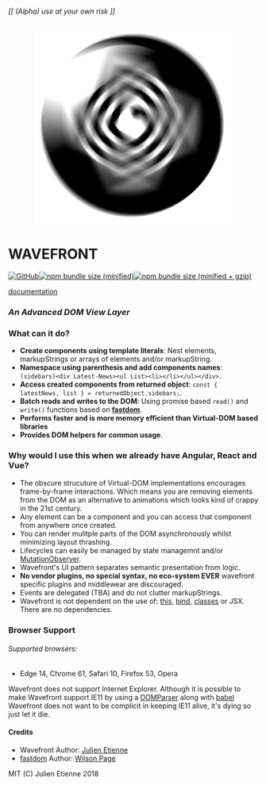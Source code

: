 ###### _[[ (Alpha) use at your own risk ]]_

<p align="center">
<img src="https://github.com/julienetie/img/blob/master/wavefront-med.pdf.png?raw=true"/>
</p>

# WAVEFRONT


[![GitHub](https://img.shields.io/github/license/mashape/apistatus.svg?style=for-the-badge)](https://github.com/julienetie/wavefront/blob/master/LICENSE)[![npm bundle size (minified)](https://img.shields.io/bundlephobia/min/react.svg?style=for-the-badge)](https://github.com/julienetie/wavefront/blob/master/setup/size/minified)[![npm bundle size (minified + gzip)](https://img.shields.io/bundlephobia/minzip/react.svg?style=for-the-badge)](https://github.com/julienetie/wavefront/blob/master/setup/size/minified.gz)


[documentation](https://github.com/julienetie/wavefront/blob/master/documentation.md)

### _An Advanced DOM View Layer_

### What can it do?
- **Create components using template literals**: Nest elements, markupStrings or arrays of elements and/or markupString.
- **Namespace using parenthesis and add components names**: `(sidebars)<div Latest-News><ul List><li></li></ul></div>`.
- **Access created components from returned object**: `const { latestNews, list } = returnedObject.sidebars;`.
- **Batch reads and writes to the DOM**: Using promise based `read()` and `write()` functions based on [**fastdom**](https://github.com/wilsonpage/fastdom).
- **Performs faster and is more memory efficient than Virtual-DOM based libraries**
- **Provides DOM helpers for common usage**.

### Why would I use this when we already have Angular, React and Vue?
- The obscure strucuture of Virtual-DOM implementations encourages frame-by-frame interactions. Which means you are removing elements from the DOM as an alternative to animations which looks kind of crappy in the 21st century.
- Any element can be a component and you can access that component from anywhere once created.
- You can render mulitple parts of the DOM asynchronously whilst minimizing layout thrashing. 
- Lifecycles can easily be managed by state managemnt and/or [MutationObserver](https://hacks.mozilla.org/2012/05/dom-mutationobserver-reacting-to-dom-changes-without-killing-browser-performance/).
- Wavefront's UI pattern separates semantic presentation from logic.
- **No vendor plugins, no special syntax, no eco-system EVER** wavefront specific plugins and middlewear are discouraged. 
- Events are delegated (TBA) and do not clutter markupStrings.
- Wavefront is not dependent on the use of: [this](https://developer.mozilla.org/en-US/docs/Web/JavaScript/Reference/Operators/this), [bind](https://developer.mozilla.org/en-US/docs/Web/JavaScript/Reference/Global_objects/Function/bind), [classes](https://developer.mozilla.org/en-US/docs/Web/JavaScript/Reference/Classes) or JSX. There are no dependencies.

### Browser Support
###### Supported browsers:
- Edge 14, Chrome 61, Safari 10, Firefox 53, Opera

Wavefront does not support Internet Explorer. Although it is possible to make Wavefront support IE11 by using a [DOMParser](https://developer.mozilla.org/en-US/docs/Web/API/DOMParser) along with [babel](https://babeljs.io) Wavefront does not want to be complicit in keeping IE11 alive, it's dying so just let it die.

#### Credits 
- Wavefront Author: [Julien Etienne](https://github.com/julienetie)
- [fastdom](https://github.com/wilsonpage/fastdom) Author: [Wilson Page](https://github.com/wilsonpage)

MIT (C) Julien Etienne 2018
